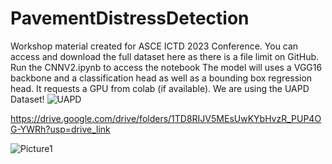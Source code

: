# PavementDistressDetection

Workshop material created for ASCE ICTD 2023 Conference. You can access and download the full dataset here as there is a file limit on GitHub. Run the CNNV2.ipynb to access the notebook The model will uses a VGG16 backbone and a classification head as well as a bounding box regression head. It requests a GPU from colab (if available). We are using the UAPD Dataset! ![UAPD](https://github.com/tantantetetao/UAPD-Pavement-Distress-Dataset) 

https://drive.google.com/drive/folders/1TD8RIJV5MEsUwKYbHvzR_PUP4OG-YWRh?usp=drive_link

![Picture1](https://github.com/egemenokte/PavementDistressDetection/assets/45702242/41ffe6ea-72ca-4b35-a03c-d275525d9249)
